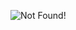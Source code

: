 ![Not Found!](https://github.com/6476158/lecturenotes/blob/master/signal_and_systems/img/2011187.png)
